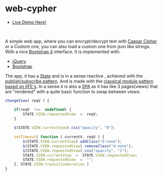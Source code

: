 # web-cypher

 - [Live Demo Here!](https://space-hound.github.io/web-cypher/)
<br>

A simple web app, where you can encrypt/decrypt text with [Caesar Cipher](https://en.wikipedia.org/wiki/Caesar_cipher) or a Custom one, you can also load a custom one from json like strings. With a nice [Bootstrap 4](https://getbootstrap.com/) interface.  It is implemented with:
 - [jQuery](https://jquery.com/)
 - [Bootstrap](https://getbootstrap.com/)
 
 The app, it has a [State](https://github.com/space-hound/web-cypher/blob/master/js/cypher-state/state.js) and is in a sense reactive , achieved with the [publish/subscribe pattern](https://github.com/space-hound/web-cypher/blob/master/js/cypher-reactor/reactor.js). And is made with the [classical module pattern based on IIFE's](https://medium.com/@vvkchandra/essential-javascript-mastering-immediately-invoked-function-expressions-67791338ddc6). In a sense it is also a [SPA](https://www.youtube.com/watch?v=lXO0ylemz68) as it has like 3 pages(views) that are "rendered" with a quite basic function to swap between views:
```javascript
changeView( reqV ) {

	if(reqV  !==  undefined) {
		STATE.VIEW.requestedView  =  reqV;
	}
	
	$(STATE.VIEW.currentView).css("opacity", "0");
	
	setTimeout( function ( currentV, reqV ) {
		$(STATE.VIEW.currentView).addClass("d-none");
		$(STATE.VIEW.requestedView).removeClass("d-none");
		$(STATE.VIEW.requestedView).css("opacity", "1");
		STATE.VIEW.currentView  =  STATE.VIEW.requestedView;
		STATE.VIEW.requestedView  =  "";
	}, STATE.VIEW.transitionDuration )
}
```
